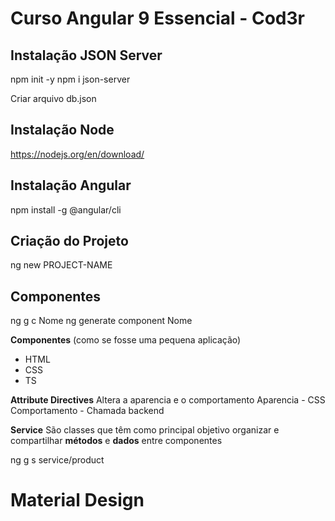 # Curso Angular 9 Essencial - Cod3r

## Instalação JSON Server
npm init -y
npm i json-server

Criar arquivo db.json

## Instalação Node
https://nodejs.org/en/download/

## Instalação Angular
npm install -g @angular/cli

## Criação do Projeto
ng new PROJECT-NAME

## Componentes
ng g c Nome
ng generate component Nome

**Componentes** (como se fosse uma pequena aplicação)
- HTML
- CSS
- TS

**Attribute Directives**
Altera a aparencia e o comportamento
Aparencia - CSS
Comportamento - Chamada backend

**Service**
São classes que têm como principal objetivo organizar e compartilhar **métodos** e **dados** entre componentes

ng g s service/product

# Material Design
